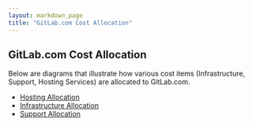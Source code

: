 ```yaml
---
layout: markdown_page
title: "GitLab.com Cost Allocation"
---
```


## GitLab.com Cost Allocation

Below are diagrams that illustrate how various cost items (Infrastructure, Support, Hosting Services) are allocated to GitLab.com.

* [Hosting Allocation](https://drive.google.com/a/gitlab.com/file/d/0B-i7xiLa4PPCZ2JKRkItRmtaV1U/view?usp=sharing)
* [Infrastructure Allocation](https://drive.google.com/a/gitlab.com/file/d/0B-i7xiLa4PPCeWVsRzNNanpfVFE/view?usp=sharing)
* [Support Allocation](https://drive.google.com/a/gitlab.com/file/d/0B-i7xiLa4PPCcDBwcHk1ZDk2a1k/view?usp=sharing)

